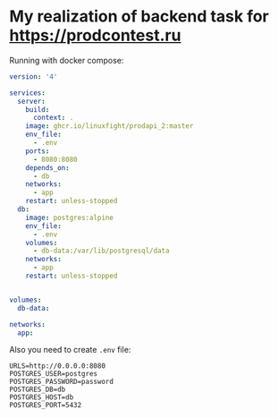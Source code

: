 # My realization of backend task for https://prodcontest.ru

Running with docker compose:

```yaml
version: '4'

services:
  server:
    build:
      context: .
    image: ghcr.io/linuxfight/prodapi_2:master
    env_file:
      - .env
    ports:
      - 8080:8080
    depends_on:
      - db
    networks:
      - app
    restart: unless-stopped
  db:
    image: postgres:alpine
    env_file:
      - .env
    volumes:
      - db-data:/var/lib/postgresql/data
    networks:
      - app
    restart: unless-stopped


volumes:
  db-data:

networks:
  app:
```

Also you need to create ```.env``` file:

```
URLS=http://0.0.0.0:8080
POSTGRES_USER=postgres
POSTGRES_PASSWORD=password
POSTGRES_DB=db
POSTGRES_HOST=db
POSTGRES_PORT=5432
```